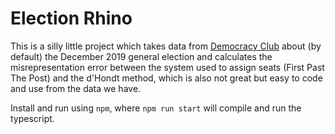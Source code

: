# Election Rhino

This is a silly little project which takes data from [Democracy Club](https://www.democracyclub.org.uk) about (by default) the December 2019 general election and calculates the misrepresentation error between the system used to assign seats (First Past The Post) and the d'Hondt method, which is also not great but easy to code and use from the data we have.

Install and run using `npm`, where `npm run start` will compile and run the typescript.